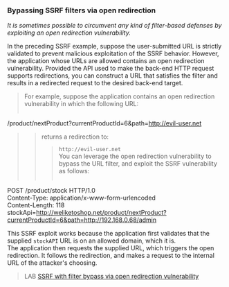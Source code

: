   ### Bypassing SSRF filters via open redirection

_It is sometimes possible to circumvent any kind of filter-based defenses by exploiting an open redirection vulnerability._  
  
In the preceding SSRF example, suppose the user-submitted URL is strictly validated to prevent malicious exploitation of the SSRF behavior. However, the application whose URLs are allowed contains an open redirection vulnerability. Provided the API used to make the back-end HTTP request supports redirections, you can construct a URL that satisfies the filter and results in a redirected request to the desired back-end target.  
  
>For example, suppose the application contains an open redirection vulnerability in which the following URL:  
>```http 
/product/nextProduct?currentProductId=6&path=http://evil-user.net

>>returns a redirection to:  
>>>`http://evil-user.net`  
You can leverage the open redirection vulnerability to bypass the URL filter, and exploit the SSRF vulnerability as follows:  
>>>```http
POST /product/stock HTTP/1.0  
Content-Type: application/x-www-form-urlencoded  
Content-Length: 118
stockApi=http://weliketoshop.net/product/nextProduct?currentProductId=6&path=http://192.168.0.68/admin


This SSRF exploit works because the application first validates that the supplied `stockAPI` URL is on an allowed domain, which it is.  
The application then requests the supplied URL, which triggers the open redirection. It follows the redirection, and makes a request to the internal URL of the attacker's choosing.  
  
  
>LAB [SSRF with filter bypass via open redirection vulnerability](https://portswigger.net/web-security/ssrf/lab-ssrf-filter-bypass-via-open-redirection)